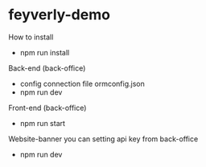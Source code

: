 # feyverly-demo

How to install

- npm run install

Back-end (back-office)
- config connection file ormconfig.json
- npm run dev

Front-end (back-office)
- npm run start
  
Website-banner
you can setting api key from back-office
- npm run dev
